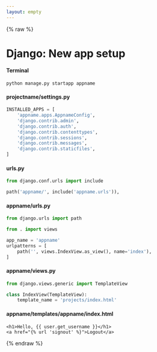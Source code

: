 ```yaml
---
layout: empty
---
```


{% raw %}

# Django: New app setup

#### Terminal
```
python manage.py startapp appname
```

#### projectname/settings.py
```python
INSTALLED_APPS = [
    'appname.apps.AppnameConfig',
    'django.contrib.admin',
    'django.contrib.auth',
    'django.contrib.contenttypes',
    'django.contrib.sessions',
    'django.contrib.messages',
    'django.contrib.staticfiles',
]
```

#### urls.py
```python
from django.conf.urls import include

path('appname/', include('appname.urls')),
```

#### appname/urls.py
```python
from django.urls import path

from . import views

app_name = 'appname'
urlpatterns = [
    path('', views.IndexView.as_view(), name='index'),
]
```

#### appname/views.py
```python
from django.views.generic import TemplateView

class IndexView(TemplateView):
    template_name = 'projects/index.html'
```

#### appname/templates/appname/index.html
```
<h1>Hello, {{ user.get_username }}</h1>
<a href="{% url 'signout' %}">Logout</a>
```

{% endraw %}

